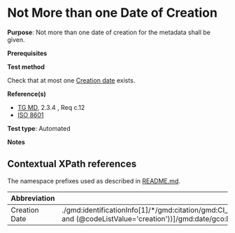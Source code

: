 # Not More than one Date of Creation


**Purpose**: Not more than one date of creation for the metadata shall be given.

**Prerequisites**

**Test method**

Check that at most one [Creation date](#creationDate) exists.

**Reference(s)**	 

* [TG MD](http://inspire.ec.europa.eu/id/ats/metadata/2.0/common/README#ref_TG_MD), 2.3.4 , Req c.12
* [ISO 8601](http://inspire.ec.europa.eu/id/ats/metadata/2.0/common/README#ref_ISO_8601)

**Test type**: Automated

**Notes**


## Contextual XPath references

The namespace prefixes used as described in [README.md](http://inspire.ec.europa.eu/id/ats/metadata/2.0/common/README#namespaces).

Abbreviation                                   |  XPath expression (relative to gmd:MD_Metadata)
-----------------------------------------------| -------------------------------------------------------------------------
<a name="creationDate"></a> Creation Date  | ./gmd:identificationInfo[1]/\*/gmd:citation/gmd:CI_Citation/gmd:date/gmd:CI_Date[gmd:dateType/gmd:CI_DateTypeCode/(@codeList='http://www.isotc211.org/2005/resources/codeList.xml#CI_DateTypeCode' and (@codeListValue='creation'))]/gmd:date/gco:Date
